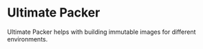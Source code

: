 # Ultimate Packer

Ultimate Packer helps with building immutable images for different environments.
